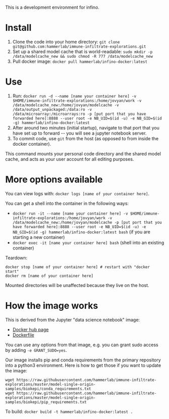 This is a development environment for infino.

# Install

1. Clone the code into your home directory: `git clone git@github.com:hammerlab/immune-infiltrate-explorations.git`
2. Set up a shared model cache that is world-readable: `sudo mkdir -p /data/modelcache_new && sudo chmod -R 777 /data/modelcache_new`
3. Pull docker image: `docker pull hammerlab/infino-docker:latest`

# Use

1. Run: `docker run -d --name [name your container here] -v $HOME/immune-infiltrate-explorations:/home/jovyan/work -v /data/modelcache_new:/home/jovyan/modelcache -v /data/output_unpackaged:/data:ro -v /data/microarray:/microarrays:ro -p [put port that you have forwarded here]:8888 --user root -e NB_UID=$(id -u) -e NB_GID=$(id -g) hammerlab/infino-docker:latest`
2. After around two minutes (initial startup), navigate to that port that you have set up to forward -- you will see a jupyter notebook server.
3. To commit code, use `git` from the host (as opposed to from inside the docker container).

This command mounts your personal code directory and the shared model cache, and acts as your user account for all editing purposes.

# More options available

You can view logs with: `docker logs [name of your container here]`.

You can get a shell into the container in the following ways:

* `docker run -it --name [name your container here] -v $HOME/immune-infiltrate-explorations:/home/jovyan/work -v /data/modelcache_new:/home/jovyan/modelcache -p [put port that you have forwarded here]:8888 --user root -e NB_UID=$(id -u) -e NB_GID=$(id -g) hammerlab/infino-docker:latest bash` (if you are starting a new container)
* `docker exec -it [name your container here] bash` (shell into an existing container)

Teardown:

```
docker stop [name of your container here] # restart with "docker start"
docker rm [name of your container here]
```

Mounted directories will be unaffected because they live on the host.


# How the image works

This is derived from the Jupyter "data science notebook" image:

* [Docker hub page](https://hub.docker.com/r/jupyter/datascience-notebook/)
* [Dockerfile](https://github.com/jupyter/docker-stacks/blob/master/datascience-notebook/Dockerfile)

You can use any options from that image, e.g. you can grant sudo access by adding `-e GRANT_SUDO=yes`.

Our image installs pip and conda requirements from the primary repository into a python3 environment. Here is how to get those if you want to update the image:

```
wget https://raw.githubusercontent.com/hammerlab/immune-infiltrate-explorations/master/model-single-origin-samples/biokepi/conda_requirements.txt
wget https://raw.githubusercontent.com/hammerlab/immune-infiltrate-explorations/master/model-single-origin-samples/biokepi/pip_requirements.txt
```

To build: `docker build -t hammerlab/infino-docker:latest .`

